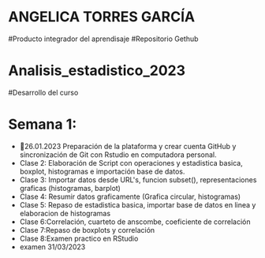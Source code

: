 # ANGELICA TORRES GARCÍA
#Producto integrador del aprendisaje 
#Repositorio Gethub
# Analisis_estadistico_2023
#Desarrollo del curso


# Semana 1: 
+ 📍26.01.2023 Preparación de la plataforma y crear cuenta GitHub y  sincronización de Git con Rstudio en  computadora personal.
+ Clase 2: Elaboración de Script con operaciones y estadistica basica, boxplot, histogramas e importación base de datos.
+ Clase 3: Importar datos desde URL's, funcion subset(), representaciones graficas (histogramas, barplot)
+ Clase 4: Resumir datos graficamente (Grafica circular, histogramas) 
+ Clase 5: Repaso de estadistica basica, importar base de datos en linea y elaboracion de histogramas
+ Clase 6:Correlación, cuarteto de anscombe, coeficiente de correlación
+ Clase 7:Repaso de boxplots y correlación
+ Clase 8:Examen practico en RStudio
+ examen 31/03/2023
